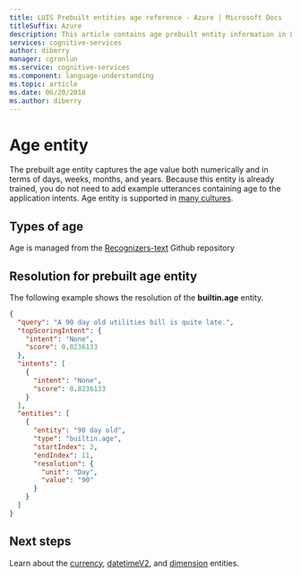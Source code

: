 ```yaml
---
title: LUIS Prebuilt entities age reference - Azure | Microsoft Docs
titleSuffix: Azure
description: This article contains age prebuilt entity information in Language Understanding (LUIS).
services: cognitive-services
author: diberry
manager: cgronlun
ms.service: cognitive-services
ms.component: language-understanding
ms.topic: article
ms.date: 06/20/2018
ms.author: diberry
---
```


# Age entity
The prebuilt age entity captures the age value both numerically and in terms of days, weeks, months, and years. Because this entity is already trained, you do not need to add example utterances containing age to the application intents. Age entity is supported in [many cultures](luis-reference-prebuilt-entities.md). 

## Types of age
Age is managed from the [Recognizers-text](https://github.com/Microsoft/Recognizers-Text/blob/master/Patterns/English/English-NumbersWithUnit.yaml#L3) Github repository

## Resolution for prebuilt age entity
The following example shows the resolution of the **builtin.age** entity.

```JSON
{
  "query": "A 90 day old utilities bill is quite late.",
  "topScoringIntent": {
    "intent": "None",
    "score": 0.8236133
  },
  "intents": [
    {
      "intent": "None",
      "score": 0.8236133
    }
  ],
  "entities": [
    {
      "entity": "90 day old",
      "type": "builtin.age",
      "startIndex": 2,
      "endIndex": 11,
      "resolution": {
        "unit": "Day",
        "value": "90"
      }
    }
  ]
}
```

## Next steps

Learn about the [currency](luis-reference-prebuilt-currency.md), [datetimeV2](luis-reference-prebuilt-datetimev2.md), and [dimension](luis-reference-prebuilt-dimension.md) entities. 